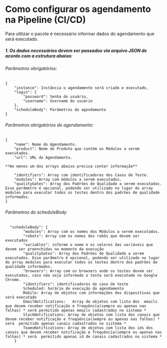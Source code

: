 # Como configurar os agendamento na Pipeline (CI/CD)
Para utilizar o pacote é necessário informar dados do agendamento que será executado.

##### 1. Os dados necessários devem ser passados via arquivo JSON de acordo com a estrutura abaixo:

###### Parâmetros obrigatórios:
```
{
    "instance": Instância o agendamento será criado e executado,
    "login": {
        "password": Senha do usuário,
        "username": Username do usuário
    },
    "scheduleBody": Parâmetros do agendamento
}
```

###### Parâmetros obrigatórios do agendamento:
```
{
    "name": Nome do Agendamento.
    "product": Nome do Produto que contém os Módulos a serem executados.
    "url": URL do Agendamento.   
```
    **Ao menos um dos arrays abaixo precisa conter informação**
```
    "identifiers": Array com identificadores dos Casos de Teste.
    "modules": Array com módulos a serem executados.
    "qualityGates": Array dos Padrões de Qualidade a serem executados. Esse parâmetro é opcional, podendo ser utilizado no lugar do array modules para executar todos os testes dentro dos padrões de qualidade informados.
}
```


###### Parâmetros do scheduleBody
```
  "scheduleBody": {
        "modules": Array com os nomes dos Módulos a serem executados.
        "robots": Array com os nomes dos robôs que devem ser executados
        "variables": informe o nome e os valores das variáveis que devem ser preenchidas no momento da execução
        "qualityGates": Array dos Padrões de Qualidade a serem executados. Esse parâmetro é opcional, podendo ser utilizado no lugar do array modules para executar todos os testes dentro dos padrões de qualidade informados.
        "browsers": Array com os browsers onde os testes devem ser executados, caso não seja informado o teste será executado no Google Chrome.
        "identifiers": identificadores do caso de teste
        Scheduled: horário de execução do agendamento 
        Mobile: Array de objetos com informações dos dispositivos que será executado
        EmailNotifications:   Array de objetos com lista dos  emails que devem receber notificação e frequência(sempre ou apenas nas falhas) * será permitido apenas emails cadastrados no sistema *
        SlackNotifications: Array de objetos com lista dos canais que devem receber notificação e frequência(sempre ou apenas nas falhas) * será  permitido apenas canais cadastrados no sistema *
        TeamsNotifications: Array de objetos com lista dos ids dos canais que devem receber notificação e frequência(sempre ou apenas nas falhas) * será  permitido apenas id de canais cadastrados no sistema *
    }
```

